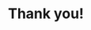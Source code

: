 ---
sidebar: false
title: Thank you!
subTitle: You are now signed up for our next Community Call. Thank you for your interest in Kuma!
layout: Shell
---